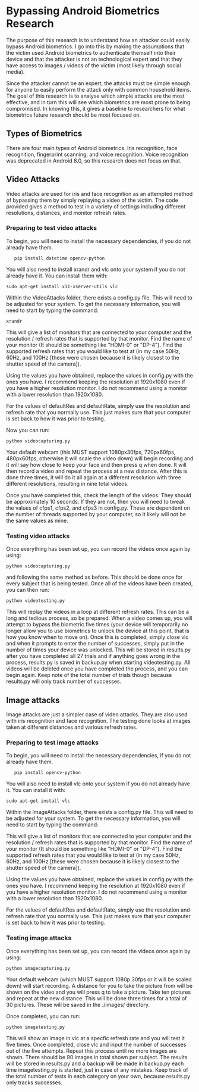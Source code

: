 # Bypassing Android Biometrics Research

The purpose of this research is to understand how an attacker could easily
bypass Android biometrics. I go into this by making the assumptions that the
victim used Android biometrics to authenticate themself into their device and
that the attacker is not an technological expert and that they have access
to images / videos of the victim (most likely through social media).

Since the attacker cannot be an expert, the attacks must be simple enough
for anyone to easily perform the attack only with common household items.
The goal of this research is to analyse which simple attacks are the most
effective, and in turn this will see which biometrics are most prone to
being compromised. In knowing this, it gives a baseline to researchers
for what biometrics future research should be most focused on. 

## Types of Biometrics

There are four main types of Android biometrics. Iris recognition, face
recognition, fingerprint scanning, and voice recognition. Voice recognition
was deprecated in Android 8.0, so this research does not focus on that.

## Video Attacks

Video attacks are used for iris and face recognition as an attempted method
of bypassing them by simply replaying a video of the victim. The code
provided gives a method to test in a variety of settings including different
resolutions, distances, and monitor refresh rates.

### Preparing to test video attacks

To begin, you will need to install the necessary dependencies, if you do not
already have them.


```
   pip install datetime opencv-python
```

You will also need to install xrandr and vlc onto your system if you do not
already have it. You can install them with:

```
sudo apt-get install x11-xserver-utils vlc
```

Within the VideoAttacks folder, there exists a config.py file. This will need
to be adjusted for your system. To get the necessary information, you will need
to start by typing the command:


```
xrandr
```

This will give a list of monitors that are connected to your computer and the
resolution / refresh rates that is supported by that monitor. Find the name of
your monitor (It should be something like "HDMI-0" or "DP-4"). Find the supported
refresh rates that you would like to test at (in my case 50Hz, 60Hz, and 100Hz
[these were chosen because it is likely closest to the shutter speed of the camera]).

Using the values you have obtained, replace the values in config.py with the ones
you have. I recommend keeping the resolution at 1920x1080 even if you have a higher
resolution monitor. I do not recommend using a monitor with a lower resolution than
1920x1080.

For the values of defaultRes and defaultRate, simply use the resolution and refresh
rate that you normally use. This just makes sure that your computer is set back to
how it was prior to testing.

Now you can run:

```
python videocapturing.py
```

Your default webcam (this MUST support 1080px30fps, 720px60fps, 480px60fps, otherwise
it will scale the video down) will begin recording and it will say how close to keep
your face and then press q when done. It will then record a video and repeat the process
at a new distance. After this is done three times, it will do it all again at a different
resolution with three different resolutions, resulting in nine total videos.

Once you have completed this, check the length of the videos. They should be approximately
10 seconds. If they are not, then you will need to tweak the values of cfps1, cfps2, and
cfps3 in config.py. These are dependent on the number of threads supported by your computer,
so it likely will not be the same values as mine.

### Testing video attacks

Once everything has been set up, you can record the videos once again by using:

```
python videocapturing.py
```

and following the same method as before. This should be done once for every subject that is
being tested. Once all of the videos have been created, you can then run:

```
python videotesting.py
```

This will replay the videos in a loop at different refresh rates. This can be a long and
tedious process, so be prepared. When a video comes up, you will attempt to bypass the
biometric five times (your device will temporarily no longer allow you to use biometrics to
unlock the device at this point, that is how you know when to move on). Once this is
completed, simply close vlc and when it prompts to enter the number of successes, simply
put in the number of times your device was unlocked. This will be stored in results.py
after you have completed all 27 trials and if anything goes wrong in the process,
results.py is saved in backup.py when starting videotesting.py. All videos will be deleted
once you have completed the process, and you can begin again. Keep note of the total number
of trials though because results.py will only track number of successes. 

## Image attacks

Image attacks are just a simpler case of video attacks. They are also used with iris recognition
and face recognition. The testing done looks at images taken at different distances and various
refresh rates.


### Preparing to test image attacks

To begin, you will need to install the necessary dependencies, if you do not
already have them.


```
   pip install opencv-python
```

You will also need to install vlc onto your system if you do not already have it.
You can install it with:

```
sudo apt-get install vlc
```


Within the ImageAttacks folder, there exists a config.py file. This will need
to be adjusted for your system. To get the necessary information, you will need
to start by typing the command:

This will give a list of monitors that are connected to your computer and the
resolution / refresh rates that is supported by that monitor. Find the name of
your monitor (It should be something like "HDMI-0" or "DP-4"). Find the supported
refresh rates that you would like to test at (in my case 50Hz, 60Hz, and 100Hz
[these were chosen because it is likely closest to the shutter speed of the camera]).

Using the values you have obtained, replace the values in config.py with the ones
you have. I recommend keeping the resolution at 1920x1080 even if you have a higher
resolution monitor. I do not recommend using a monitor with a lower resolution than
1920x1080.

For the values of defaultRes and defaultRate, simply use the resolution and refresh
rate that you normally use. This just makes sure that your computer is set back to
how it was prior to testing.

### Testing image attacks

Once everything has been set up, you can record the videos once again by using:

```
python imagecapturing.py
```

Your default webcam (which MUST support 1080p 30fps or it will be scaled down) will
start recording. A distance for you to take the picture from will be shown on the
video and you will press q to take a picture. Take ten pictures and repeat at the
new distance. This will be done three times for a total of 30 pictures. These will
be saved in the ./images/ directory.

Once completed, you can run:

```
python imagetesting.py
```

This will show an image in vlc at a specfic refresh rate and you will test it five 
times. Once completed, close vlc and input the number of successes out of the five 
attempts. Repeat this process until no more images are shown. There should be 90
images in total shown per subject. The results will be stored in results.py and
a backup will be made in backup.py each time imagetesting.py is started, just in
case of any mistakes. Keep track of the total number of tests in each category on
your own, because results.py only tracks successes.  
